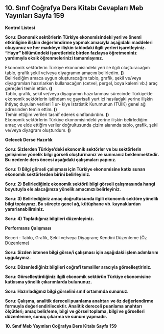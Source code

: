 ## 10. Sınıf Coğrafya Ders Kitabı Cevapları Meb Yayınları Sayfa 159

**Kontrol Listesi**

**Soru: Ekonomik sektörlerin Türkiye ekonomisindeki yeri ve önemi etkinliğine ilişkin değerlendirme yapmak amacıyla aşağıdaki maddeleri okuyunuz ve her maddeye ilişkin tablodaki ilgili yerleri işaretleyiniz. “Hayır” bölümündeki işaretleriniz birden fazlaysa öğretmeniniz yardımıyla eksik öğrenmelerinizi tamamlayınız.**

Ekonomik sektörlerin Türkiye ekonomisindeki yeri ile ilgili oluşturacağım tablo, grafik şekil ve/veya diyagramın amacını belirledim. **()**  
 Belirlediğim amaca uygun oluşturacağım tablo, grafik, şekil ve/veya diyagramları hazırlarken kullanacağım (cetvel, pergel, boya kalemi vb.) araç gereçleri temin ettim. **()**  
 Tablo, grafik, şekil ve/veya diyagramın hazırlanması sürecinde Türkiye’de ekonomik sektörlerin istihdam ve gayrisafi yurt içi hasıladaki yerine ilişkin ihtiyaç duyulan verileri 1 ur- kiye İstatistik Kurumunun (TÜİK) genel ağ adresinden temin ettim. **()**  
 Temin ettiğim verileri tasnif ederek sınıflandırdım. **()**  
 Ekonomik sektörlerin Türkiye ekonomisindeki yerine ilişkin belirlediğim amaç ve elde ettiğim veriler doğrultusunda çizim alanında tablo, grafik, şekil ve/veya diyagram oluşturdum. **()**

**Gelecek Derse Hazırlık**

**Soru: Sizlerden Türkiye’deki ekonomik sektörler ve bu sektörlerin gelişimine yönelik bilgi görseli oluşturmanız ve sunmanız beklenmektedir. Bu nedenle ders öncesi aşağıdaki çalışmaları yapınız.**

**Soru: 1) Bilgi görseli çalışması için Türkiye ekonomisine katkı sunan ekonomik sektörlerden birini belirleyiniz.**

**Soru: 2) Belirlediğiniz ekonomik sektörü bilgi görseli çalışmasında hangi boyutuyla ele alacağınıza yönelik amacınızı belirleyiniz.**

**Soru: 3) Belirlediğiniz amaç doğrultusunda ilgili ekonomik sektöre yönelik bilgi toplayınız. Bu süreçte genel ağ, kütüphane vb. kaynaklardan yararlanabilirsiniz.**

**Soru: 4) Topladığınız bilgileri düzenleyiniz.**

**Performans Çalışması**

Beceri : Tablo, Grafik, Şekil ve/veya Diyagram; Kendini Düzenleme (Öz Düzenleme)

**Soru: Sizden istenen bilgi görse/i çalışması için aşağıdaki işlem adımlarını uygulayınız.**

**Soru: Düzenlediğiniz bilgileri coğrafi temsiller aracıyla görselleştiriniz.**

**Soru: Görselleştirdiğiniz ilgili ekonomik sektörün Türkiye ekonomisine katkısına yönelik çıkarımlarda bulununuz.**

**Soru: Hazırladığınız bilgi görselini sınıf ortamında sununuz.**

**Soru: Çalışma, analitik dereceli puanlama anahtarı ve öz değerlendirme formuyla değerlendirilecektir. Analitik dereceli puanlama anahtarı ölçütleri; amaç belir/eme, bilgi ve görsel toplama, bilgi ve görselleri düzenlenme, sonuç çıkarma ve sunum yapmadır.**

**10. Sınıf Meb Yayınları Coğrafya Ders Kitabı Sayfa 159**